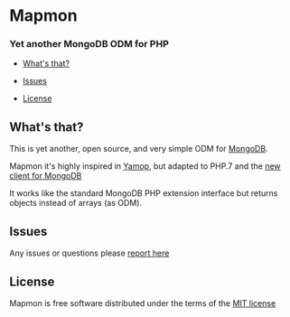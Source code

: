 
# Mapmon
### Yet another MongoDB ODM for PHP

- [What's that?](#whatsthat)

- [Issues](#issues)
- [License](#license)

<a name="whatsthat"></a>
## What's that? 

This is yet another, open source, and very simple ODM for [MongoDB](http://www.mongodb.org/).

Mapmon it's highly inspired in [Yamop](https://github.com/mawelous/yamop), but adapted to PHP.7 and the [new client for MongoDB](https://github.com/mongodb/mongo-php-library)

It works like the standard MongoDB PHP extension interface but returns objects instead of arrays (as ODM).



<a name="issues"></a>
## Issues

Any issues or questions please [report here](https://github.com/josgilmo/mapmon/issues)

<a name="license"></a>
## License

Mapmon is free software distributed under the terms of the [MIT license](http://opensource.org/licenses/MIT)
